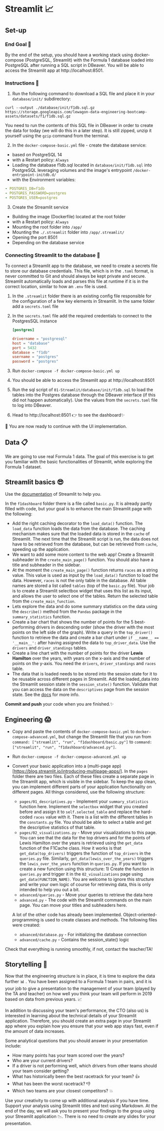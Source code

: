 # Streamlit 📈

## Set-up

### End Goal 🏁
By the end of the setup, you should have a working stack using docker-compose (PostgreSQL, Streamlit) with the Formula 1 database loaded into PostgreSQL after running a SQL script in DBeaver. You will be able to access the Streamlit app at http://localhost:8501.

### Instructions 📔
1. Run the following command to download a SQL file and place it in your `database/init/` subdirectory:
```
curl --output ./database/init/f1db.sql.gz https://storage.googleapis.com/lewagon-data-engineering-bootcamp-assets/datasets/f1/f1db.sql.gz
```

You need to run the contents of this SQL file in DBeaver in order to create the data for today (we will do this in a later step). It is still zipped, unzip it yourself using the `gzip` command from the terminal.

2. In the `docker-compose-basic.yml` file - create the database service:
- based on PostgreSQL 14
- with a Restart policy: `Always`
- Loading the database f1db.sql located in `database/init/f1db.sql` into PostgreSQL leveraging volumes and the image's entrypoint `/docker-entrypoint-initdb.d/`
- with the Environment variables:
```yaml
- POSTGRES_DB=f1db
- POSTGRES_PASSWORD=postgres
- POSTGRES_USER=postgres
```

3. Create the Streamlit service
- Building the image (Dockerfile) located at the root folder
- with a Restart policy: `Always`
- Mounting the root folder into `/app/`
- Mounting the `./.streamlit` folder into `/app/.streamlit/`
- Opening the port 8501
- Depending on the database service


### Connecting Streamlit to the database 🔗
To connect a Streamlit app to the database, we need to create a secrets file to store our database credentials. This file, which is in the `.toml` format, is never committed to Git and should always be kept private and secure. Streamlit automatically loads and parses this file at runtime if it is in the correct location, similar to how an `.env` file is used.

1. In the `.streamlit` folder there is an existing config file responsible for the configuration of a few key elements in Streamlit. In the same folder add a `secrets.toml` file

2. In the `secrets.toml` file add the required credentials to connect to the PostgresSQL instance
    ```toml
    [postgres]

    drivername = "postgresql"
    host = "database"
    port = 5432
    database = "f1db"
    username = "postgres"
    password = "postgres"
    ```

3. Run `docker-compose -f docker-compose-basic.yml up`
4. You should be able to access the Streamlit app at http://localhost:8501
5. Run the sql script of `01-Streamlit/database/init/f1db.sql` to load the tables
into the Postgres database through the DBeaver interface (if this did not happen automatically). Use the values from the `secrets.toml` file to log into DBeaver.
6. Head to http://localhost:8501 👉 to see the dashboard✨

🚀 You are now ready to continue with the UI implementation.

## Data 📋
We are going to use real Formula 1 data. The goal of this exercise is to get you familiar with the basic functionalities of Streamlit, while exploring the Formula 1 dataset.

## Streamlit basics 😎
Use the [documentation](https://docs.streamlit.io/library/api-reference) of Streamlit to help you.

In the `f1dashboard` folder there is a file called `basic.py`. It is already
partly filled with code, but your goal is to enhance the main Streamlit page
with the following:
- Add the right caching decorator to the `load_data()` function. The `load_data` function loads the data from the database. The caching mechanism makes sure that the loaded data is stored in the `cache` of Streamlit. The next time that the Streamlit script is run, the data does not have to be retrieved from the database, but can be retrieved from `cache`, speeding up the application.
- We want to add some more content to the web app! Create a Streamlit subheader in the `create_main_page()` function. You should also have a title and subheader in the sidebar.
- At the moment the `create_main_page()` function returns `races` as a string value. This value is used as input by the `load_data()` function to load the data. However, `races` is not the only table in the database. All table names are stored a list called `tables` (top of the `basic.py` file). Your job is to create a Streamlit selectbox widget that uses this list as its input, and allows the user to select one of the tables. Return the selected table from the `create_main_function`.
- Lets explore the data and do some summary statistics on the data using the `describe()` method from the `Pandas` package in the `summary_statistics` function.
- Create a bar chart that shows the number of points for the 5 best-performing drivers in descending order (show the driver with the most points on the left side of the graph). Write a query in the `top_driver()` function to retrieve the data and create a bar chart under `if __name__ == '__main__':` after having assigned the data to `top_driver_data`. Use the `drivers` and `driver_standings` tables.
- Create a line chart with the number of points for the driver **Lewis Hamilton** over the years, with years on the x-axis and the number of points on the y-axis. You need the `drivers`, `driver_standings` and `races` table.
- The data that is loaded needs to be stored into the session state for it to be reusable across different pages in Streamlit. Add the loaded_data into the Streamlit session state in the `session_state()` function. Validate that you can access the data on the `descriptives` page from the session state. See the [docs](https://docs.streamlit.io/library/api-reference/session-state) for more info.

**Commit and push** your code when you are finished.✨

## Engineering 😱
- Copy and paste the contents of `docker-compose-basic.yml` to `docker-compose-advanced.yml`, but change the Streamlit file that you run from `command: ["streamlit", "run", "f1dashboard/basic.py"]` to `command: ["streamlit", "run", "f1dashboard/advanced.py"]`.
- Run `docker-compose -f docker-compose-advanced.yml up`
- Convert your basic application into a (multi-page app)[https://blog.streamlit.io/introducing-multipage-apps/]. In the `pages` folder there are two files. Each of these files create a separate page in the Streamlit app, which is visible in the sidebar. To keep the app clean, you can implement different parts of your application functionality on different pages. All things considered, use the following structure:
  - `pages/01_descriptives.py` - Implement your `summary_statistics` function here. Implement the `selectbox` widget that you created before and assign it to `self.selected_table` and replace the hard-coded `races` value with it. There is a list with the different tables in the `constants.py` file. You should be able to select a table and get the descriptive statistics of that table.
  - `pages/02_visualizations.py` - Move your visualizations to this page. You can see that the data for the top drivers and for the points of Lewis Hamilton over the years is retrieved using the `get_data` function of the F1Cache class. How it works is that `get_data(top_drivers)` triggers the function of `top_drivers` in the `queries.py` file. Similarly, `get_data(lewis_over_the_years)` triggers the `lewis_over_the_years` function in `queries.py`. If you want to create a new function using this structure: 1) Create the function in `queries.py` and trigger it in the `02_visualizations` page using `get_data(FUNCTION_NAME)`. You are welcome to ignore this structure and write your own logic of course for retrieving data, this is only intended to help you out a bit.
  - `advanced/queries.py` - Move your queries to retrieve the data here
  - `advanced.py` - The code with the Streamlit commands on the main page. You can move your titles and subheaders here.

  A lot of the other code has already been implemented. Object-oriented-programming is used to create classes and methods. The following files were created:
  - `advanced/database.py` - For initializing the database connection
  - `advanced/cache.py` - Contains the session_state() logic

Check that everything is running smoothly, if not, contact the teacher/TA!

## Storytelling 📢
Now that the engineering structure is in place, it is time to explore the data further 📊 . You have been assigned to a Formula 1 team in pairs, and it is your job to give a presentation to the management of your team (played by the TA and teacher) on how well you think your team will perform in 2019 based on data from previous years. 📈

In addition to discussing your team's performance, the CTO (also us) is interested in learning about the technical details of your Streamlit application. Therefore, you should create an extra page in your Streamlit app where you explain how you ensure that your web app stays fast, even if the amount of data increases.

Some analytical questions that you should answer in your presentation include:

- How many points has your team scored over the years?
- Who are your current drivers?
- If a driver is not performing well, which drivers from other teams should your team consider getting?
- What has historically been the best racetrack for your team? 👍
- What has been the worst racetrack? 👎
- Which two teams are your closest competitors? 💥

Use your creativity to come up with additional analysis if you have time. Support your analysis using Streamlit titles and text using Markdown. At the end of the day, we will ask you to present your findings to the group using your Streamlit application 📉. There is no need to create any slides for your presentation.
